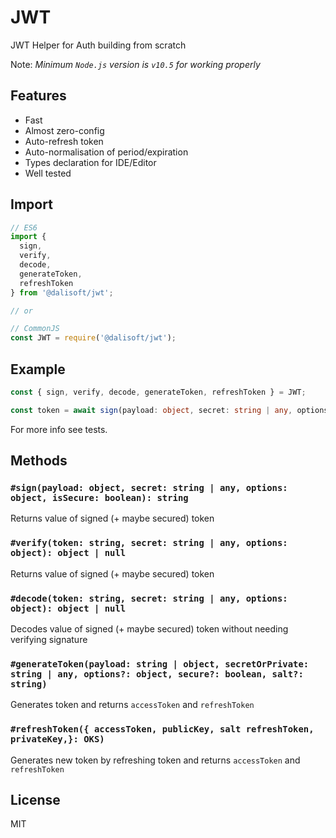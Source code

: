# JWT

JWT Helper for Auth building from scratch

Note: _Minimum `Node.js` version is `v10.5` for working properly_

## Features

- Fast
- Almost zero-config
- Auto-refresh token
- Auto-normalisation of period/expiration
- Types declaration for IDE/Editor
- Well tested

## Import

```js
// ES6
import {
  sign,
  verify,
  decode,
  generateToken,
  refreshToken
} from '@dalisoft/jwt';

// or

// CommonJS
const JWT = require('@dalisoft/jwt');
```

## Example

```ts
const { sign, verify, decode, generateToken, refreshToken } = JWT;

const token = await sign(payload: object, secret: string | any, options: object, isSecure: boolean): string;
```

For more info see tests.

## Methods

### `#sign(payload: object, secret: string | any, options: object, isSecure: boolean): string`

Returns value of signed (+ maybe secured) token

### `#verify(token: string, secret: string | any, options: object): object | null`

Returns value of signed (+ maybe secured) token

### `#decode(token: string, secret: string | any, options: object): object | null`

Decodes value of signed (+ maybe secured) token without needing verifying signature

### `#generateToken(payload: string | object, secretOrPrivate: string | any, options?: object, secure?: boolean, salt?: string)`

Generates token and returns `accessToken` and `refreshToken`

### `#refreshToken({ accessToken, publicKey, salt refreshToken, privateKey,}: OKS)`

Generates new token by refreshing token and returns `accessToken` and `refreshToken`

## License

MIT
